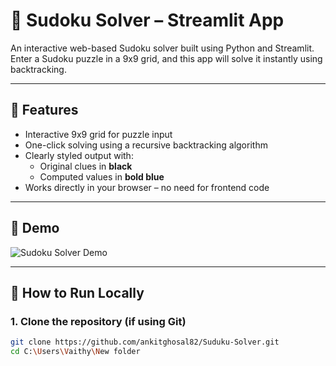 # 🧩 Sudoku Solver – Streamlit App

An interactive web-based Sudoku solver built using Python and Streamlit.  
Enter a Sudoku puzzle in a 9x9 grid, and this app will solve it instantly using backtracking.

---

## 🚀 Features

- Interactive 9x9 grid for puzzle input
- One-click solving using a recursive backtracking algorithm
- Clearly styled output with:
  - Original clues in **black**
  - Computed values in **bold blue**
- Works directly in your browser – no need for frontend code

---

## 📸 Demo

![Sudoku Solver Demo](http://localhost:8501/#interactive-sudoku-solver) 


---

## 🔧 How to Run Locally

### 1. Clone the repository (if using Git)

```bash
git clone https://github.com/ankitghosal82/Suduku-Solver.git
cd C:\Users\Vaithy\New folder
